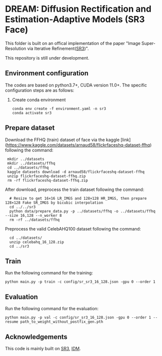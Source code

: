 <TOC>

# DREAM: Diffusion Rectification and Estimation-Adaptive Models (SR3 Face)

This folder is built on an offical implementation of the paper "Image Super-Resolution via Iterative Refinement([SR3](https://github.com/Janspiry/Image-Super-Resolution-via-Iterative-Refinement))".

This repository is still under development.


## Environment configuration

The codes are based on python3.7+, CUDA version 11.0+. The specific configuration steps are as follows:

1. Create conda environment
   
   ```shell
   conda env create -f environment.yaml -n sr3 
   conda activate sr3
   ```

## Prepare dataset

Download the FFHQ (train) dataset of face via the kaggle [link] (https://www.kaggle.com/datasets/arnaud58/flickrfaceshq-dataset-ffhq) following the command:

  ```shell
   mkdir ../datasets
   mkdir ../datasets/ffhq
   cd ../datasets/ffhq
   kaggle datasets download -d arnaud58/flickrfaceshq-dataset-ffhq
   unzip flickrfaceshq-dataset-ffhq.zip
   rm -rf flickrfaceshq-dataset-ffhq.zip
   ```

After download, preprocess the train dataset following the command:

 ```shell
   # Resize to get 16×16 LR_IMGS and 128×128 HR_IMGS, then prepare 128×128 Fake SR_IMGS by bicubic interpolation
   cd ../../sr3
   python data/prepare_data.py -p ../datasets/ffhq -o ../datasets/ffhq --size 16,128 --n_worker 8
   rm -rf ../datasets/ffhq
   ```

Preprocess the valid CelebAHQ100 dataset following the command:

 ```shell
   cd ../datasets/
   unzip celebahq_16_128.zip
   cd ../sr3
   ```

## Train
Run the following command for the training:

   ```shell
   python main.py -p train -c config/sr_sr3_16_128.json -gpu 0 --order 1
   ```

## Evaluation
Run the following command for the evaluation:

   ```shell
   python main.py -p val -c config/sr_sr3_16_128.json -gpu 0 --order 1 --resume path_to_weight_without_postfix_gen.pth
   ```

## Acknowledgements
This code is mainly built on [SR3](https://github.com/Janspiry/Image-Super-Resolution-via-Iterative-Refinement), [IDM](https://github.com/Ree1s/IDM).
